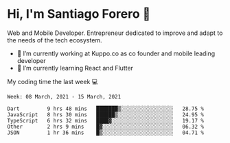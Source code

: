# Hi, I'm Santiago Forero 👋
Web and Mobile Developer. Entrepreneur dedicated to improve and adapt to the needs of the tech ecosystem.

- 🔭 I’m currently working at Kuppo.co as co founder and mobile leading developer
- 🌱 I’m currently learning React and Flutter

My coding time the last week 💻
<!--START_SECTION:waka-->
```text
Week: 08 March, 2021 - 15 March, 2021

Dart         9 hrs 48 mins   ███████▒░░░░░░░░░░░░░░░░░   28.75 % 
JavaScript   8 hrs 30 mins   ██████▒░░░░░░░░░░░░░░░░░░   24.95 % 
TypeScript   6 hrs 32 mins   ████▓░░░░░░░░░░░░░░░░░░░░   19.17 % 
Other        2 hrs 9 mins    █▓░░░░░░░░░░░░░░░░░░░░░░░   06.32 % 
JSON         1 hr 36 mins    █▒░░░░░░░░░░░░░░░░░░░░░░░   04.71 % 
```
<!--END_SECTION:waka-->
